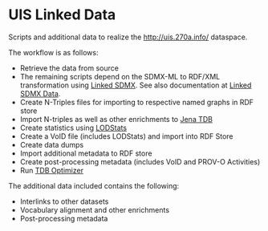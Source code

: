 # UIS Linked Data

Scripts and additional data to realize the http://uis.270a.info/ dataspace.

The workflow is as follows:

* Retrieve the data from source
* The remaining scripts depend on the SDMX-ML to RDF/XML transformation
using [Linked SDMX](https://github.com/csarven/linked-sdmx). See also
documentation at [Linked SDMX Data](http://csarven.ca/linked-sdmx-data).
* Create N-Triples files for importing to respective named graphs in RDF store
* Import N-triples as well as other enrichments to
[Jena TDB](http://jena.apache.org/documentation/tdb/)
* Create statistics using [LODStats](https://github.com/AKSW/LODStats)
* Create a VoID file (includes LODStats) and import into RDF Store
* Create data dumps
* Import additional metadata to RDF store
* Create post-processing metadata (includes VoID and PROV-O Activities)
* Run [TDB Optimizer](https://jena.apache.org/documentation/tdb/optimizer.html)

The additional data included contains the following:

* Interlinks to other datasets
* Vocabulary alignment and other enrichments
* Post-processing metadata
